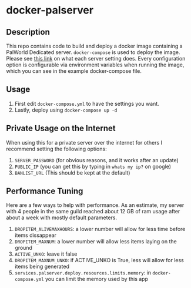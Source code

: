 # docker-palserver

## Description  
This repo contains code to build and deploy a docker image containing a PalWorld Dedicated server. `docker-compose` is used to deploy the image. Please see [this link](https://low.ms/knowledgebase/server-configuration-for-palworld) on what each server setting does. Every configuration option is configurable via environment variables when running the image, which you can see in the example docker-compose file.

## Usage  
1. First edit `docker-compose.yml` to have the settings you want.
2. Lastly, deploy using `docker-compose up -d` 

## Private Usage on the Internet
When using this for a private server over the internet for others I recommend setting the following options:
1. `SERVER_PASSWORD` (for obvious reasons, and it works after an update)
2. `PUBLIC_IP` (you can get this by typing in `whats my ip?` on google)
3. `BANLIST_URL` (This should be kept at the default)

## Performance Tuning
Here are a few ways to help with performance. As an estimate, my server with 4 people in the same guild reached about 12 GB of ram usage after about a week with mostly default parameters.
1. `DROPITEM_ALIVEMAXHOURS`: a lower number will allow for less time before items dissappear
2. `DROPITEM_MAXNUM`: a lower number will allow less items laying on the ground
3. `ACTIVE_UNKO`: leave it false
4. `DROPITEM_MAXNUM_UNKO`: if ACTIVE_UNKO is True, less will allow for less items being generated
5. `services.palserver.deploy.resources.limits.memory`: in `docker-compose.yml` you can limit the memory used by this app
